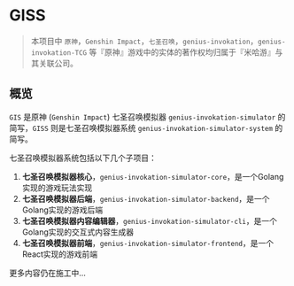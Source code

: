 # GISS

> 本项目中 `原神`，`Genshin Impact`，`七圣召唤`，`genius-invokation`，`genius-invokation-TCG` 等『原神』游戏中的实体的著作权均归属于『米哈游』与其关联公司。

## 概览

`GIS` 是原神 (`Genshin Impact`) 七圣召唤模拟器 `genius-invokation-simulator` 的简写，`GISS` 则是七圣召唤模拟器系统 `genius-invokation-simulator-system` 的简写。

七圣召唤模拟器系统包括以下几个子项目：

1. **七圣召唤模拟器核心**，`genius-invokation-simulator-core`，是一个Golang实现的游戏玩法实现
2. **七圣召唤模拟器后端**，`genius-invokation-simulator-backend`，是一个Golang实现的游戏后端
3. **七圣召唤模拟器内容编辑器**，`genius-invokation-simulator-cli`，是一个Golang实现的交互式内容生成器
4. **七圣召唤模拟器前端**，`genius-invokation-simulator-frontend`，是一个React实现的游戏前端

更多内容仍在施工中...